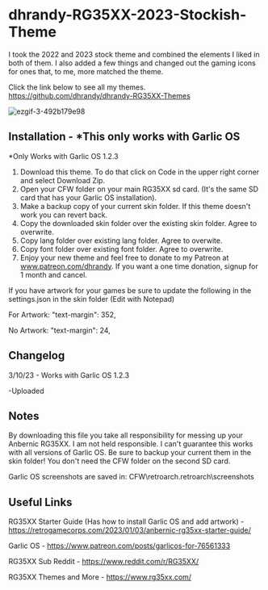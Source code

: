 # dhrandy-RG35XX-2023-Stockish-Theme
I took the 2022 and 2023 stock theme and combined the elements I liked in both of them.  I also added a few things and changed out the gaming icons for ones that, to me, more matched the theme.

Click the link below to see all my themes.
https://github.com/dhrandy/dhrandy-RG35XX-Themes

![ezgif-3-492b179e98](https://user-images.githubusercontent.com/6290176/224431122-94350ad9-bc3c-4b97-9c1b-9ad958503125.gif)

## Installation - *This only works with Garlic OS
*Only Works with Garlic OS 1.2.3
1. Download this theme.  To do that click on Code in the upper right corner and select Download Zip.
2. Open your CFW folder on your main RG35XX sd card. (It's the same SD card that has your Garlic OS installation).
3. Make a backup copy of your current skin folder.  If this theme doesn't work you can revert back.
4. Copy the downloaded skin folder over the existing skin folder. Agree to overwrite.
5. Copy lang folder over existing lang folder. Agree to overwite.
6. Copy font folder over existing font folder. Agree to overwrite.
7. Enjoy your new theme and feel free to donate to my Patreon at www.patreon.com/dhrandy.  If you want a one time donation, signup for 1 month and cancel.

If you have artwork for your games be sure to update the following in the settings.json in the skin folder (Edit with Notepad)

For Artwork:
"text-margin": 352,

No Artwork:
"text-margin": 24,

## Changelog
3/10/23 - Works with Garlic OS 1.2.3

-Uploaded

## Notes
By downloading this file you take all responsibility for messing up your Anbernic RG35XX.  I am not held responsible. I can't guarantee this works with all versions of Garlic OS. Be sure to backup your current them in the skin folder!  You don't need the CFW folder on the second SD card.

Garlic OS screenshots are saved in: CFW\retroarch\.retroarch\screenshots

## Useful Links
RG35XX Starter Guide (Has how to install Garlic OS and add artwork) - https://retrogamecorps.com/2023/01/03/anbernic-rg35xx-starter-guide/

Garlic OS - https://www.patreon.com/posts/garlicos-for-76561333

RG35XX Sub Reddit - https://www.reddit.com/r/RG35XX/

RG35XX Themes and More - https://www.rg35xx.com/
